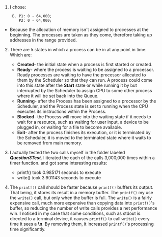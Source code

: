 1. I chose:

        B. P1: 0 - 64,000;
           P2: 0 - 64,000;
 - Because the allocation of memory isn't assigned to processes at the beginning. The processes are taken as they come, therefore taking up addresses in the range provided.


2. There are 5 states in which a process can be in at any point in time. Which are:
    - **Created**-  the initial state when a process is first started or created.
    - **Ready**- where the process is waiting to be assigned to a processor. Ready processes are waiting to have the processor allocated to them by the Scheduler so that they can run. A process could come into this state after the **Start** state or while running it by but interrupted by the Scheduler to assign CPU to some other process where it will be set back into the Queue.
    - **Running**- after the Process has been assigned to a processor by the Scheduler, and the Process state is set to running when the CPU executes its instructions within the Process.
    - **Blocked**- the Process will move into the waiting state if it needs to wait for a resource, such as waiting for user input, a device to be plugged in, or waiting for a file to become available.
    - **Exit**- after the process finishes its execution, or it is terminated by the Scheduler, it is moved to the terminated state where it waits to be removed from main memory.


3. I actually tested the two calls myself in the folder labeled _**Question3Test**_. I iterated the each of the calls 3,000,000 times within a timer function. and got some interesting results:
    - printf() took 0.985171 seconds to execute
    - write() took 3.901143 seconds to execute

4. The `printf()` call should be faster because `printf()` buffers its output. That being, it stores its result in a memory buffer. The `printf()` my use the `write()` call, but only when the buffer is full. The `write()` is a fairly expensive call, much more expensive than copying data into `printf()`'s buffer, so reducing the number of write calls provides a net performance win.
I noticed in my case that some conditions, such as stdout is directed to a terminal device, it causes `printf()` to call `write()` every time it sees a **\n**. By removing them, it increased `printf()`'s processing time significantly.